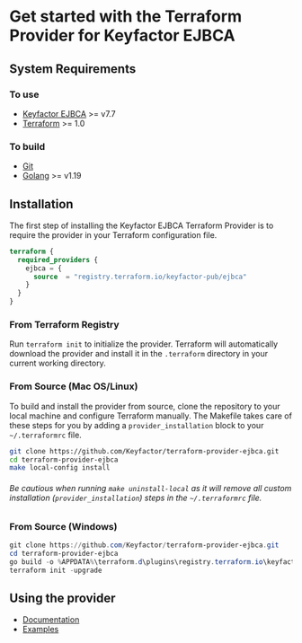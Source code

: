 # Get started with the Terraform Provider for Keyfactor EJBCA

## System Requirements

### To use
* [Keyfactor EJBCA](https://www.keyfactor.com/products/ejbca-enterprise/) >= v7.7
* [Terraform](https://www.terraform.io/downloads.html) >= 1.0
### To build
* [Git](https://git-scm.com/)
* [Golang](https://golang.org/) >= v1.19

## Installation
The first step of installing the Keyfactor EJBCA Terraform Provider is to require the provider in your Terraform configuration file.
```terraform
terraform {
  required_providers {
    ejbca = {
      source  = "registry.terraform.io/keyfactor-pub/ejbca"
    }
  }
}
```

### From Terraform Registry
Run `terraform init` to initialize the provider. Terraform will automatically download the provider and install it in the
`.terraform` directory in your current working directory.

### From Source (Mac OS/Linux)
To build and install the provider from source, clone the repository to your local machine and configure Terraform manually.
The Makefile takes care of these steps for you by adding a `provider_installation` block to your `~/.terraformrc` file.

```bash
git clone https://github.com/Keyfactor/terraform-provider-ejbca.git
cd terraform-provider-ejbca
make local-config install
```

###### Be cautious when running `make uninstall-local` as it will remove all custom installation (`provider_installation`) steps in the `~/.terraformrc` file.

### From Source (Windows)
```powershell
git clone https://github.com/Keyfactor/terraform-provider-ejbca.git
cd terraform-provider-ejbca
go build -o %APPDATA%\terraform.d\plugins\registry.terraform.io\keyfactor-pub\ejbca\1.0.0\terraform-provider-ejbca.exe
terraform init -upgrade
```

## Using the provider

* [Documentation](index.md)
* [Examples](../examples)

